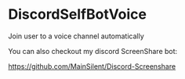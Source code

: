 # DiscordSelfBotVoice
Join user to a voice channel automatically

You can also checkout my discord ScreenShare bot:

https://github.com/MainSilent/Discord-Screenshare

